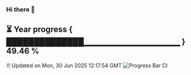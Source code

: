 ### Hi there 👋
⏳ Year progress { ██████████████▁▁▁▁▁▁▁▁▁▁▁▁▁▁▁▁ } 49.46 %
---
⏰ Updated on Mon, 30 Jun 2025 12:17:54 GMT
![Progress Bar CI](https://github.com/Moyi321/Moyi321/workflows/Progress%20Bar%20CI/badge.svg)

